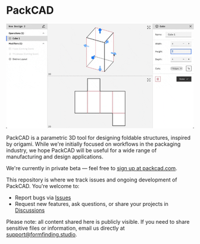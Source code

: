 # PackCAD

![PackCAD UI](./packcad.gif)

PackCAD is a parametric 3D tool for designing foldable structures, inspired by origami. While we're initially focused on workflows in the packaging industry, we hope PackCAD will be useful for a wide range of manufacturing and design applications.

We're currently in private beta — feel free to [sign up at packcad.com](https://packcad.com).

This repository is where we track issues and ongoing development of PackCAD.
You're welcome to:

- Report bugs via [Issues](https://github.com/amandaghassaei/packcad-beta/issues)
- Request new features, ask questions, or share your projects in [Discussions](https://github.com/amandaghassaei/packcad-beta/discussions)

Please note: all content shared here is publicly visible. If you need to share sensitive files or information, email us directly at support@formfinding.studio.

